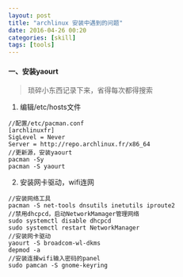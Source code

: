 ```yaml
---
layout: post
title: "archlinux 安装中遇到的问题"
date: 2016-04-26 00:20
categories: [skill]
tags: [tools]
---
```


#### 一、安装yaourt

> 琐碎小东西记录下来，省得每次都得搜索

1. 编辑/etc/hosts文件

```shell
//配置/etc/pacman.conf
[archlinuxfr]
SigLevel = Never
Server = http://repo.archlinux.fr/x86_64
//更新源，安装yaourt
pacman -Sy
pacman -S yaourt
```

2. 安装网卡驱动，wifi连网

```shell
//安装网络工具
pacman -S net-tools dnsutils inetutils iproute2
//禁用dhcpcd，启动NetworkMamager管理网络
sudo systemctl disable dhcpcd
sudo systemctl restart NetworkManager
//安装网卡驱动
yaourt -S broadcom-wl-dkms
depmod -a
//安装连接wifi输入密码的panel
sudo pamcan -S gnome-keyring
```
